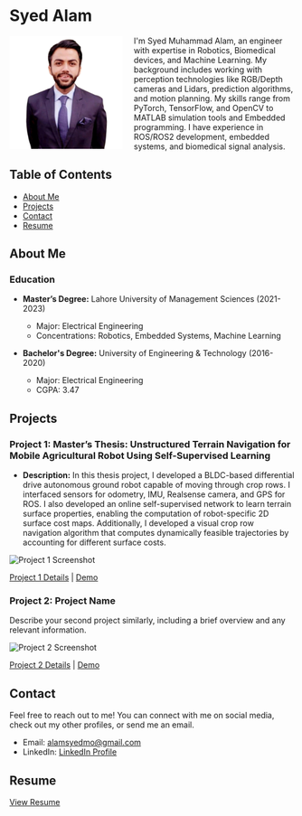 # Syed Alam

<div style="float: left; margin-right: 20px;">
  <img src="2021-06-0007.png" alt="Profile Picture" width="200" height="200">
</div>

I'm Syed Muhammad Alam, an engineer with expertise in Robotics, Biomedical devices, and Machine Learning. My background includes working with perception technologies like RGB/Depth cameras and Lidars, prediction algorithms, and motion planning. My skills range from PyTorch, TensorFlow, and OpenCV to MATLAB simulation tools and Embedded  programming. I have experience in ROS/ROS2 development, embedded systems, and biomedical signal analysis.




## Table of Contents
- [About Me](#about-me)
- [Projects](#projects)
- [Contact](#contact)
- [Resume](#resume)

## About Me

### Education

- **Master’s Degree:** Lahore University of Management Sciences (2021-2023)
  - Major: Electrical Engineering
  - Concentrations: Robotics, Embedded Systems, Machine Learning

- **Bachelor's Degree:** University of Engineering & Technology (2016-2020)
  - Major: Electrical Engineering
  - CGPA: 3.47

## Projects

### Project 1: Master’s Thesis: Unstructured Terrain Navigation for Mobile Agricultural Robot Using  Self-Supervised Learning

- **Description:** In this thesis project, I developed a BLDC-based differential drive autonomous ground robot capable of moving through crop rows. I interfaced sensors for odometry, IMU, Realsense camera, and GPS for ROS. I also developed an online self-supervised network to learn terrain surface properties, enabling the computation of robot-specific 2D surface cost maps. Additionally, I developed a visual crop row navigation algorithm that computes dynamically feasible trajectories by accounting for different surface costs.

![Project 1 Screenshot](project1_screenshot.png)

[Project 1 Details](project1/README.md) | [Demo](project1/demo)

### Project 2: Project Name

Describe your second project similarly, including a brief overview and any relevant information.

![Project 2 Screenshot](project2_screenshot.png)

[Project 2 Details](project2/README.md) | [Demo](project2/demo)

<!-- Add more projects as needed -->

## Contact

Feel free to reach out to me! You can connect with me on social media, check out my other profiles, or send me an email.

- Email: [alamsyedmo@gmail.com](mailto:alamsyedmo@gmail.com)
- LinkedIn: [LinkedIn Profile](https://www.linkedin.com/in/syedmalam121/)

## Resume
[View Resume](https://github.com/alam121/alam121.github.io/blob/main/SyedAlam_CV.pdf)

